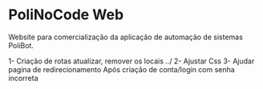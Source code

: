 # PoliNoCode Web

Website para comercialização da aplicação de automação de sistemas PoliBot.

1- Criação de rotas atualizar, remover os locais ../
2- Ajustar Css
3- Ajudar pagina de redirecionamento Após criação de conta/login com senha incorreta
